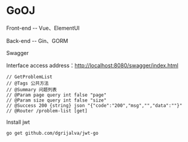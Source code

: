 # GoOJ

Front-end -- Vue、ElementUI

Back-end -- Gin、GORM


Swagger

Interface access address：[http://localhost:8080/swagger/index.html]()

```shell
// GetProblemList
// @Tags 公共方法
// @Summary 问题列表
// @Param page query int false "page"
// @Param size query int false "size"
// @Success 200 {string} json "{"code":"200","msg","","data":""}"
// @Router /problem-list [get]
```


Install jwt

```shell
go get github.com/dgrijalva/jwt-go
```
